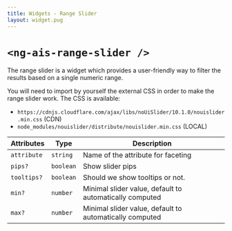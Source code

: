 ```yaml
---
title: Widgets - Range Slider
layout: widget.pug
---
```


# `<ng-ais-range-slider />`

The range slider is a widget which provides a user-friendly way to filter the results based on a single numeric range.

You will need to import by yourself the external CSS in order to make the range slider work. The CSS is available:

* `https://cdnjs.cloudflare.com/ajax/libs/noUiSlider/10.1.0/nouislider.min.css` (CDN)
* `node_modules/nouislider/distribute/nouislider.min.css` (LOCAL)

| Attributes       | Type       | Description
| -                | -          | -
| `attribute`      | `string`   | Name of the attribute for faceting
| `pips?`          | `boolean`  | Show slider pips
| `tooltips?`      | `boolean`  | Should we show tooltips or not.
| `min?`           | `number`   | Minimal slider value, default to automatically computed
| `max?`           | `number`   | Minimal slider value, default to automatically computed
